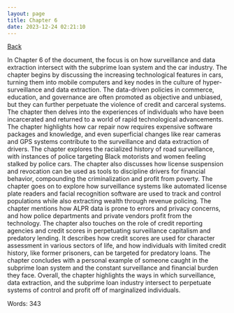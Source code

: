```yaml
---
layout: page
title: Chapter 6
date: 2023-12-24 02:21:10
---
```


[Back](./)


In Chapter 6 of the document, the focus is on how surveillance and data extraction intersect with the subprime loan system and the car industry. The chapter begins by discussing the increasing technological features in cars, turning them into mobile computers and key nodes in the culture of hyper-surveillance and data extraction. The data-driven policies in commerce, education, and governance are often promoted as objective and unbiased, but they can further perpetuate the violence of credit and carceral systems. The chapter then delves into the experiences of individuals who have been incarcerated and returned to a world of rapid technological advancements. The chapter highlights how car repair now requires expensive software packages and knowledge, and even superficial changes like rear cameras and GPS systems contribute to the surveillance and data extraction of drivers. The chapter explores the racialized history of road surveillance, with instances of police targeting Black motorists and women feeling stalked by police cars. The chapter also discusses how license suspension and revocation can be used as tools to discipline drivers for financial behavior, compounding the criminalization and profit from poverty. The chapter goes on to explore how surveillance systems like automated license plate readers and facial recognition software are used to track and control populations while also extracting wealth through revenue policing. The chapter mentions how ALPR data is prone to errors and privacy concerns, and how police departments and private vendors profit from the technology. The chapter also touches on the role of credit reporting agencies and credit scores in perpetuating surveillance capitalism and predatory lending. It describes how credit scores are used for character assessment in various sectors of life, and how individuals with limited credit history, like former prisoners, can be targeted for predatory loans. The chapter concludes with a personal example of someone caught in the subprime loan system and the constant surveillance and financial burden they face. Overall, the chapter highlights the ways in which surveillance, data extraction, and the subprime loan industry intersect to perpetuate systems of control and profit off of marginalized individuals.

Words: 343